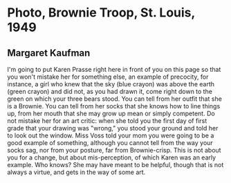 # Photo, Brownie Troop, St. Louis, 1949
## Margaret Kaufman
I'm going to put Karen Prasse right here
in front of you on this page
so that you won't mistake her for something else,
an example of precocity, for instance,
a girl who knew that the sky (blue crayon)
was above the earth (green crayon)
and did not, as you had drawn it, come right down
to the green on which your three bears stood.
You can tell from her outfit that she is a Brownie.
You can tell from her socks that she knows how
to line things up, from her mouth that she may
grow up mean or simply competent. Do not mistake
her for an art critic: when she told you
the first day of first grade that your drawing
was "wrong," you stood your ground and told her
to look out the window. Miss Voss told your mom
you were going to be a good example of something,
although you cannot tell from the way your socks sag,
nor from your posture, far from Brownie-crisp.
This is not about you for a change, but about
mis-perception, of which Karen was an early example.
Who knows? She may have meant to be helpful,
though that is not always a virtue,
and gets in the way of some art.